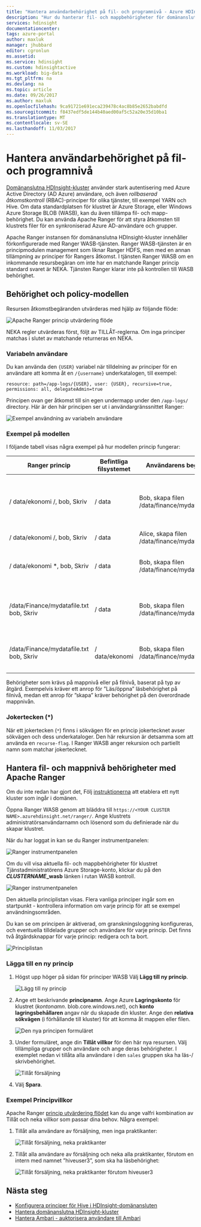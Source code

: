 ```yaml
---
title: "Hantera användarbehörighet på fil- och programnivå - Azure HDInsight | Microsoft Docs"
description: "Hur du hanterar fil- och mappbehörigheter för domänanslutna HDInsight-kluster."
services: hdinsight
documentationcenter: 
tags: azure-portal
author: maxluk
manager: jhubbard
editor: cgronlun
ms.assetid: 
ms.service: hdinsight
ms.custom: hdinsightactive
ms.workload: big-data
ms.tgt_pltfrm: na
ms.devlang: na
ms.topic: article
ms.date: 09/26/2017
ms.author: maxluk
ms.openlocfilehash: 9ca91721e691eca239478c4ac8b85e2652babdfd
ms.sourcegitcommit: f8437edf5de144b40aed00af5c52a20e35d10ba1
ms.translationtype: MT
ms.contentlocale: sv-SE
ms.lasthandoff: 11/03/2017
---
```

# <a name="manage-user-permissions-at-the-file-and-folder-levels"></a>Hantera användarbehörighet på fil- och programnivå

[Domänanslutna HDInsight-kluster](./domain-joined/apache-domain-joined-introduction.md) använder stark autentisering med Azure Active Directory (AD Azure) användare, och även *rollbaserad åtkomstkontroll* (RBAC)-principer för olika tjänster, till exempel YARN och Hive. Om data standardplatsen för klustret är Azure Storage, eller Windows Azure Storage BLOB (WASB), kan du även tillämpa fil- och mapp-behörighet. Du kan använda Apache Ranger för att styra åtkomsten till klustrets filer för en synkroniserad Azure AD-användare och grupper.
<!-- [synchronized Azure AD users and groups](hdinsight-sync-aad-users-to-cluster.md). -->

Apache Ranger instansen för domänanslutna HDInsight-kluster innehåller förkonfigurerade med Ranger WASB-tjänsten. Ranger WASB-tjänsten är en principmodulen management som liknar Ranger HDFS, men med en annan tillämpning av principer för Rangers åtkomst. I tjänsten Ranger WASB om en inkommande resursbegäran om inte har en matchande Ranger princip standard svaret är NEKA. Tjänsten Ranger klarar inte på kontrollen till WASB behörighet.

## <a name="permission-and-policy-model"></a>Behörighet och policy-modellen

Resursen åtkomstbegäranden utvärderas med hjälp av följande flöde:

![Apache Ranger princip utvärdering flöde](./media/hdinsight-add-acls-at-file-folder-levels/ranger-policy-evaluation-flow.png)

NEKA regler utvärderas först, följt av TILLÅT-reglerna. Om inga principer matchas i slutet av matchande returneras en NEKA.

### <a name="user-variable"></a>Variabeln användare

Du kan använda den `{USER}` variabel när tilldelning av principer för en användare att komma åt en `/{username}` underkatalogen, till exempel:

```
resource: path=/app-logs/{USER}, user: {USER}, recursive=true, permissions: all, delegateAdmin=true
```

Principen ovan ger åtkomst till sin egen undermapp under den `/app-logs/` directory. Här är den här principen ser ut i användargränssnittet Ranger:

![Exempel användning av variabeln användare](./media/hdinsight-add-acls-at-file-folder-levels/user-variable.png)

### <a name="policy-model-examples"></a>Exempel på modellen

I följande tabell visas några exempel på hur modellen princip fungerar:

| Ranger princip | Befintliga filsystemet | Användarens begäran | Resultat |
| -- | -- | -- | -- |
| / data/ekonomi /, bob, Skriv | / data | Bob, skapa filen /data/finance/mydatafile.txt | TILLÅT - mellanliggande mappen 'ekonomirelaterad' skapas på grund av överordnad kontroll |
| / data/ekonomi /, bob, Skriv | / data | Alice, skapa filen /data/finance/mydatafile.txt | NEKA - ingen matchande princip |
| / data/ekonomi *, bob, Skriv | / data | Bob, skapa filen /data/finance/mydatafile.txt | TILLÅT – i det här fallet valfria rekursiv principen (`*`) är finns, se [jokertecken](#wildcards) |
| /data/Finance/mydatafile.txt bob, Skriv | / data | Bob, skapa filen /data/finance/mydatafile.txt | NEKA - överordnad kontroll ' / data' misslyckas eftersom ingen princip |
| /data/Finance/mydatafile.txt bob, Skriv | / data/ekonomi | Bob, skapa filen /data/finance/mydatafile.txt | NEKA - ingen princip för överordnad '/ data/ekonomi-kontroll |

Behörigheter som krävs på mappnivå eller på filnivå, baserat på typ av åtgärd. Exempelvis kräver ett anrop för ”Läs/öppna” läsbehörighet på filnivå, medan ett anrop för ”skapa” kräver behörighet på den överordnade mappnivån.

### <a name="wildcards-"></a>Jokertecken (*)

När ett jokertecken (`*`) finns i sökvägen för en princip jokertecknet avser sökvägen och dess underkataloger. Den här rekursion är detsamma som att använda en `recurse-flag`. I Ranger WASB anger rekursion och partiellt namn som matchar jokertecknet.

## <a name="manage-file-and-folder-level-permissions-with-apache-ranger"></a>Hantera fil- och mappnivå behörigheter med Apache Ranger

Om du inte redan har gjort det, Följ [instruktionerna](./domain-joined/apache-domain-joined-configure.md) att etablera ett nytt kluster som ingår i domänen.

Öppna Ranger WASB genom att bläddra till `https://<YOUR CLUSTER NAME>.azurehdinsight.net/ranger/`. Ange klustrets administratörsanvändarnamn och lösenord som du definierade när du skapar klustret.

När du har loggat in kan se du Ranger instrumentpanelen:

![Ranger instrumentpanelen](./media/hdinsight-add-acls-at-file-folder-levels/ranger-dashboard.png)

Om du vill visa aktuella fil- och mappbehörigheter för klustret Tjänstadministratörens Azure Storage-konto, klickar du på den  ***CLUSTERNAME*_wasb** länken i rutan WASB kontroll.

![Ranger instrumentpanelen](./media/hdinsight-add-acls-at-file-folder-levels/wasb-dashboard-link.png)

Den aktuella principlistan visas. Flera vanliga principer ingår som en startpunkt - kontrollera information om varje princip för att se exempel användningsområden.

Du kan se om principen är aktiverad, om granskningsloggning konfigureras, och eventuella tilldelade grupper och användare för varje princip. Det finns två åtgärdsknappar för varje princip: redigera och ta bort.

![Principlistan](./media/hdinsight-add-acls-at-file-folder-levels/policy-list.png)

### <a name="adding-a-new-policy"></a>Lägga till en ny princip

1. Högst upp höger på sidan för principer WASB Välj **Lägg till ny princip**.

    ![Lägg till ny princip](./media/hdinsight-add-acls-at-file-folder-levels/add-new.png)

2. Ange ett beskrivande **principnamn**. Ange Azure **Lagringskonto** för klustret (*kontonamn*. blob.core.windows.net), och **konto lagringsbehållaren** angav när du skapade din kluster. Ange den **relativa sökvägen** (i förhållande till kluster) för att komma åt mappen eller filen.

    ![Den nya principen formuläret](./media/hdinsight-add-acls-at-file-folder-levels/new-policy.png)

3. Under formuläret, ange din **Tillåt villkor** för den här nya resursen. Välj tillämpliga grupper och användare och ange deras behörigheter. I exemplet nedan vi tillåta alla användare i den `sales` gruppen ska ha läs-/ skrivbehörighet.

    ![Tillåt försäljning](./media/hdinsight-add-acls-at-file-folder-levels/allow-sales.png)

4. Välj **Spara**.

### <a name="example-policy-conditions"></a>Exempel Principvillkor

Apache Ranger [princip utvärdering flödet](#permission-and-policy-model) kan du ange valfri kombination av Tillåt och neka villkor som passar dina behov. Några exempel:

1. Tillåt alla användare av försäljning, men inga praktikanter:

    ![Tillåt försäljning, neka praktikanter](./media/hdinsight-add-acls-at-file-folder-levels/allow-sales-deny-interns.png)

2. Tillåt alla användare av försäljning och neka alla praktikanter, förutom en intern med namnet ”hiveuser3”, som ska ha läsbehörighet:

    ![Tillåt försäljning, neka praktikanter förutom hiveuser3](./media/hdinsight-add-acls-at-file-folder-levels/allow-sales-deny-interns-except-hiveuser3.png)

## <a name="next-steps"></a>Nästa steg

* [Konfigurera principer för Hive i HDInsight-domänansluten](./domain-joined/apache-domain-joined-run-hive.md)
* [Hantera domänanslutna HDInsight-kluster](./domain-joined/apache-domain-joined-manage.md)
* [Hantera Ambari - auktorisera användare till Ambari](hdinsight-authorize-users-to-ambari.md)

<!-- * [Synchronize Azure AD users and groups](hdinsight-sync-aad-users-to-cluster.md) -->

